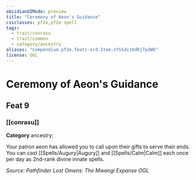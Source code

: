 ```yaml
---
obsidianUIMode: preview
title: "Ceremony of Aeon's Guidance"
cssclasses: pf2e,pf2e-spell
tags:
  - trait/conrasu
  - trait/common
  - category/ancestry
aliases: "Compendium.pf2e.feats-srd.Item.nYSSdczKdRj7pdW6"
license: OGL
---
```

# Ceremony of Aeon's Guidance
## Feat 9
### [[conrasu]]

**Category** ancestry; 




Your patron aeon has allowed you to call upon their gifts to serve their ends. You can cast [[Spells/Augury|Augury]] and [[Spells/Calm|Calm]] each once per day as 2nd-rank divine innate spells.

*Source: Pathfinder Lost Omens: The Mwangi Expanse*
*OGL*